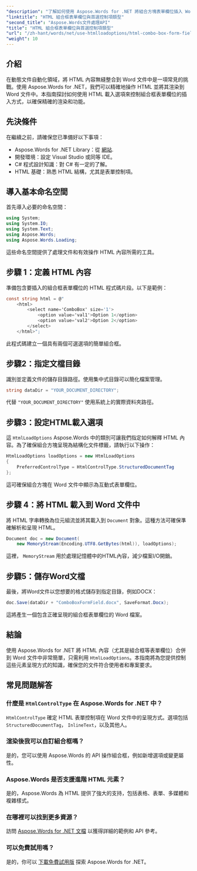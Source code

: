 ```yaml
---
"description": "了解如何使用 Aspose.Words for .NET 將組合方塊表單欄位插入 Word 文件。本逐步指南涵蓋 HTML 載入選項、首選控制類型以及無縫文件自動化的高級自訂技巧。"
"linktitle": "HTML 組合框表單欄位與首選控制項類型"
"second_title": "Aspose.Words文件處理API"
"title": "HTML 組合框表單欄位與首選控制項類型"
"url": "/zh-hant/words/net/use-htmlloadoptions/html-combo-box-form-fields-with-preferred-control-types/"
"weight": 10
---
```


## 介紹

在動態文件自動化領域，將 HTML 內容無縫整合到 Word 文件中是一項常見的挑戰。使用 Aspose.Words for .NET，我們可以精確地操作 HTML 並將其渲染到 Word 文件中。本指南探討如何使用 HTML 載入選項來控制組合框表單欄位的插入方式，以確保精確的渲染和功能。

## 先決條件

在繼續之前，請確保您已準備好以下事項：

- Aspose.Words for .NET Library：從 [網站](https://releases。aspose.com/words/net/). 
- 開發環境：設定 Visual Studio 或同等 IDE。  
- C# 程式設計知識：對 C# 有一定的了解。  
- HTML 基礎：熟悉 HTML 結構，尤其是表單控制項。  

## 導入基本命名空間

首先導入必要的命名空間：

```csharp
using System;
using System.IO;
using System.Text;
using Aspose.Words;
using Aspose.Words.Loading;
```

這些命名空間提供了處理文件和有效操作 HTML 內容所需的工具。

## 步驟 1：定義 HTML 內容

準備包含要插入的組合框表單欄位的 HTML 程式碼片段。以下是範例：

```csharp
const string html = @"
    <html>
        <select name='ComboBox' size='1'>
            <option value='val1'>Option 1</option>
            <option value='val2'>Option 2</option>
        </select>
    </html>";
```

此程式碼建立一個具有兩個可選選項的簡單組合框。

## 步驟2：指定文檔目錄

識別並定義文件的儲存目錄路徑。使用集中式目錄可以簡化檔案管理。

```csharp
string dataDir = "YOUR_DOCUMENT_DIRECTORY";
```

代替 `"YOUR_DOCUMENT_DIRECTORY"` 使用系統上的實際資料夾路徑。

## 步驟3：設定HTML載入選項

這 `HtmlLoadOptions` Aspose.Words 中的類別可讓我們指定如何解釋 HTML 內容。為了確保組合方塊呈現為結構化文件標籤，請執行以下操作：

```csharp
HtmlLoadOptions loadOptions = new HtmlLoadOptions
{
    PreferredControlType = HtmlControlType.StructuredDocumentTag
};
```

這可確保組合方塊在 Word 文件中顯示為互動式表單欄位。

## 步驟 4：將 HTML 載入到 Word 文件中

將 HTML 字串轉換為位元組流並將其載入到 `Document` 對象。這種方法可確保準確解析和呈現 HTML。

```csharp
Document doc = new Document(
    new MemoryStream(Encoding.UTF8.GetBytes(html)), loadOptions);
```

這裡， `MemoryStream` 用於處理記憶體中的HTML內容，減少檔案I/O開銷。

## 步驟5：儲存Word文檔

最後，將Word文件以您想要的格式儲存到指定目錄，例如DOCX：

```csharp
doc.Save(dataDir + "ComboBoxFormField.docx", SaveFormat.Docx);
```

這將產生一個包含正確呈現的組合框表單欄位的 Word 檔案。

## 結論

使用 Aspose.Words for .NET 將 HTML 內容（尤其是組合框等表單欄位）合併到 Word 文件中非常簡單，只需利用 `HtmlLoadOptions`。本指南將為您提供控制這些元素呈現方式的知識，確保您的文件符合使用者和專案要求。

## 常見問題解答

### 什麼是 `HtmlControlType` 在 Aspose.Words for .NET 中？
`HtmlControlType` 確定 HTML 表單控制項在 Word 文件中的呈現方式。選項包括 `StructuredDocumentTag`， `InlineText`，以及其他人。

### 渲染後我可以自訂組合框嗎？
是的，您可以使用 Aspose.Words 的 API 操作組合框，例如新增選項或變更屬性。

### Aspose.Words 是否支援進階 HTML 元素？
是的，Aspose.Words 為 HTML 提供了強大的支持，包括表格、表單、多媒體和複雜樣式。

### 在哪裡可以找到更多資源？
訪問 [Aspose.Words for .NET 文檔](https://reference.aspose.com/words/net/) 以獲得詳細的範例和 API 參考。

### 可以免費試用嗎？
是的，你可以 [下載免費試用版](https://releases.aspose.com/) 探索 Aspose.Words for .NET。